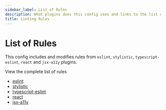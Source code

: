 ```yaml
---
sidebar_label: List of Rules
description: What plugins does this config uses and links to the list of all rules for these plugins.
title: Linting Rules
---
```


# List of Rules

This config includes and modifies rules from `eslint`, `stylistic`, `typescript-eslint`, `react` and `jsx-a11y` plugins.

View the complete list of rules
- [eslint](https://eslint.org/docs/latest/rules/)
- [stylistic](https://eslint.style/rules)
- [typescript-eslint](https://typescript-eslint.io/rules/)
- [react](https://github.com/jsx-eslint/eslint-plugin-react/tree/master/docs/rules)
- [jsx-a11y](https://github.com/jsx-eslint/eslint-plugin-jsx-a11y/tree/main/docs/rules)
